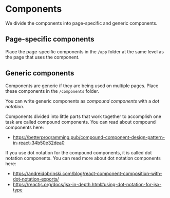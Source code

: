 # Components

We divide the components into page-specific and generic components.

## Page-specific components

Place the page-specific components in the `/app` folder at the same level as the page that uses the component.

## Generic components

Components are generic if they are being used on multiple pages. Place these components in the `/components` folder.

You can write generic components as *compound components* with a *dot notation*.

Components divided into little parts that work together to accomplish one task are called compound components. You can read about compound components here:

- https://betterprogramming.pub/compound-component-design-pattern-in-react-34b50e32dea0

If you use dot notation for the compound components, it is called dot notation components. You can read more about dot notation components here:

- https://andreidobrinski.com/blog/react-component-composition-with-dot-notation-exports/
- https://reactjs.org/docs/jsx-in-depth.html#using-dot-notation-for-jsx-type

